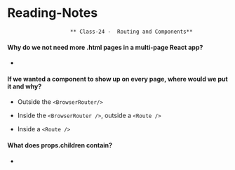 # Reading-Notes

                        ** Class-24 -  Routing and Components**
                        

#### Why do we not need more .html pages in a multi-page React app?

*

#### If we wanted a component to show up on every page, where would we put it and why?

  * Outside the `<BrowserRouter/>`
  
  
  * Inside the `<BrowserRouter />`, outside a `<Route />`
  
  
  * Inside a `<Route />`
  
  
#### What does props.children contain?

*
